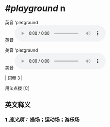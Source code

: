 # ***\#playground*** n
英音 'pleɪɡraʊnd  
英音
<audio src="./media/playground-B.aac" controls="controls"></audio>

美音 'pleɪɡraʊnd  
美音
<audio src="./media/playground.aac" controls="controls"></audio>



| 词频 3 |  

用法点拨  [C]

英文释义
---
### 1.*高义频：* **操场；运动场；游乐场**  


